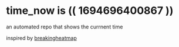 # time_now is (( 1694696400867 ))

an automated repo that shows the currnent time

inspired by [breakingheatmap](https://github.com/breakingheatmap/breakingheatmap)